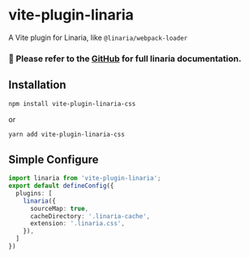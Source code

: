 # vite-plugin-linaria
A Vite plugin for Linaria, like `@linaria/webpack-loader`

### 📖 Please refer to the [GitHub](https://github.com/callstack/linaria#readme) for full linaria documentation.

## Installation

```sh
npm install vite-plugin-linaria-css
```

or

```sh
yarn add vite-plugin-linaria-css
```

## Simple Configure

```ts
import linaria from 'vite-plugin-linaria';
export default defineConfig({
  plugins: [
    linaria({
      sourceMap: true,
      cacheDirectory: '.linaria-cache',
      extension: '.linaria.css',
    }),
  ]
})
```
